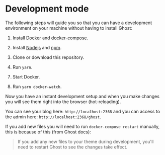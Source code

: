 # Development mode

The following steps will guide you so that you can have a development environment on your machine without having to install Ghost:

1. Install [Docker](https://docs.docker.com/install/) and [docker-compose](https://docs.docker.com/compose/install/).

2. Install [Nodejs](https://nodejs.org/en/download/) and [npm](https://www.npmjs.com/get-npm).

3. Clone or download this repository.

5. Run `yarn`.

<!-- 6. Run `npm run get-database` to get the Ghost database dump. -->

7. Start Docker.

8. Run `yarn docker-watch`.

Now you have an instant development setup and when you make changes you will see them right into the browser (hot-reloading).

You can see your blog here: `http://localhost:2368` and you can access to the admin here: `http://localhost:2368/ghost`.


If you add new files you will need to run `docker-compose restart` manually, this is because of this (from Ghost docs):

> If you add any new files to your theme during development, you'll need to restart Ghost to see the changes take effect.

<!-- ## Production mode

When you're ready you can build the theme for production just by running `npm run production` (within the `src` directory).

This command will generate the file `liebling.zip` in the root of the theme directory. Now you can upload this file to your own Ghost instance 😎. -->